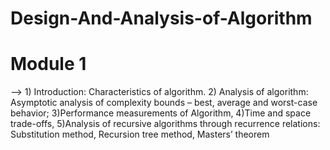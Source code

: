 # Design-And-Analysis-of-Algorithm
# Module 1
--> 1) Introduction: Characteristics of algorithm.
    2) Analysis of algorithm: 
			Asymptotic analysis of complexity bounds – best, average and worst-case behavior;
    3)Performance measurements of Algorithm,
    4)Time and space trade-offs, 
    5)Analysis of recursive algorithms through recurrence relations:
							     Substitution method, 
							     Recursion tree method,
							     Masters’ theorem

